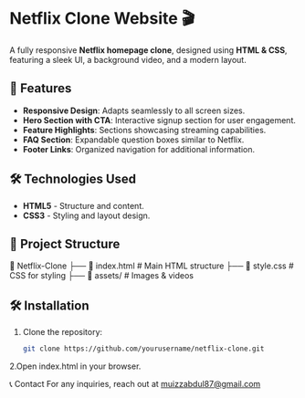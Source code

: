 # Netflix Clone Website 🎬  

A fully responsive **Netflix homepage clone**, designed using **HTML & CSS**, featuring a sleek UI, a background video, and a modern layout.

## 🚀 Features  
- **Responsive Design**: Adapts seamlessly to all screen sizes.  
- **Hero Section with CTA**: Interactive signup section for user engagement.  
- **Feature Highlights**: Sections showcasing streaming capabilities.  
- **FAQ Section**: Expandable question boxes similar to Netflix.  
- **Footer Links**: Organized navigation for additional information.  

## 🛠️ Technologies Used  
- **HTML5** - Structure and content.  
- **CSS3** - Styling and layout design.  

## 📂 Project Structure  
📁 Netflix-Clone
├── 📄 index.html # Main HTML structure
├── 📄 style.css # CSS for styling
├── 📁 assets/ # Images & videos

## 🛠️ Installation  
1. Clone the repository:  
   ```sh
   git clone https://github.com/yourusername/netflix-clone.git
2.Open index.html in your browser.

📞 Contact
For any inquiries, reach out at muizzabdul87@gmail.com
